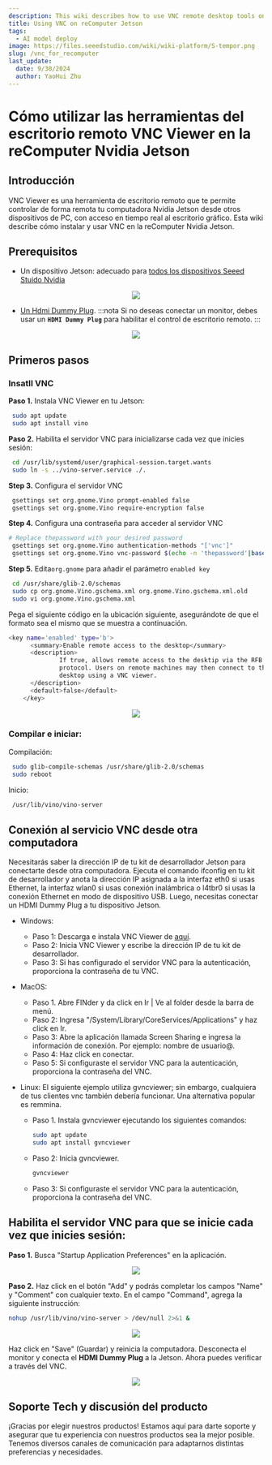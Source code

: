 ```yaml
---
description: This wiki describes how to use VNC remote desktop tools on reComputer Jetson step by step.
title: Using VNC on reComputer Jetson
tags:
  - AI model deploy
image: https://files.seeedstudio.com/wiki/wiki-platform/S-tempor.png
slug: /vnc_for_recomputer
last_update:
  date: 9/30/2024
  author: YaoHui Zhu
---
```


# Cómo utilizar las herramientas del escritorio remoto VNC Viewer en la reComputer Nvidia Jetson

## Introducción

VNC Viewer es una herramienta de escritorio remoto que te permite controlar de forma remota tu computadora Nvidia Jetson desde otros dispositivos de PC, con acceso en tiempo real al escritorio gráfico. Esta wiki describe cómo instalar y usar VNC en la reComputer Nvidia Jetson.

## Prerequisitos
-  Un dispositivo Jetson: adecuado para [todos los dispositivos Seeed Stuido Nvidia](https://www.seeedstudio.com/reComputer-J4012-p-5586.html)


<div align="center">
    <img width={700} 
     src="https://files.seeedstudio.com/wiki/reComputer-Jetson/A608/recomputerj4012.jpg" />
</div>

-  [Un Hdmi Dummy Plug](https://www.cytron.io/p-full-size-hdmi-dummy-plug-for-headless-setup). 
:::nota
Si no deseas conectar un monitor, debes usar un **`HDMI Dummy Plug`** para habilitar el control de escritorio remoto.
:::


<div align="center">
    <img width={300} 
     src="https://static.cytron.io/image/cache/catalog/products/CA-HDMI-DMP/HDMI%20USB%20(a)-800x800.png" />
</div>


## Primeros pasos
### Insatll VNC
 **Paso 1.** Instala VNC Viewer en tu Jetson:
 ```bash
  sudo apt update
  sudo apt install vino
 ```

 **Paso 2.** Habilita el servidor VNC para inicializarse cada vez que inicies sesión:
 ```bash
  cd /usr/lib/systemd/user/graphical-session.target.wants
  sudo ln -s ../vino-server.service ./.
 ```

 **Step 3.** Configura el servidor VNC
 ```bash
  gsettings set org.gnome.Vino prompt-enabled false
  gsettings set org.gnome.Vino require-encryption false
 ```

 **Step 4.** Configura una contraseña para acceder al servidor VNC
 ```bash
 # Replace thepassword with your desired password
  gsettings set org.gnome.Vino authentication-methods "['vnc']"
  gsettings set org.gnome.Vino vnc-password $(echo -n 'thepassword'|base64)
 ```

 **Step 5.** Edita`org.gnome` para añadir el parámetro `enabled key`
 ```bash
  cd /usr/share/glib-2.0/schemas
  sudo cp org.gnome.Vino.gschema.xml org.gnome.Vino.gschema.xml.old
  sudo vi org.gnome.Vino.gschema.xml 
 ```
Pega el siguiente código en la ubicación siguiente, asegurándote de que el formato sea el mismo que se muestra a continuación.

  ```bash
  <key name='enabled' type='b'>
        <summary>Enable remote access to the desktop</summary>
        <description>
                If true, allows remote access to the desktip via the RFB
                protocol. Users on remote machines may then connect to the
                desktop using a VNC viewer.
        </description>
        <default>false</default>
      </key>
  ```

<div align="center">
      <img width={700} 
      src="https://files.seeedstudio.com/wiki/reComputer/Application/vnc_for_jetson/fig1.png" />
  </div>

### Compilar e iniciar:
 Compilación:

 ```bash
  sudo glib-compile-schemas /usr/share/glib-2.0/schemas
  sudo reboot
 ```
 Inicio:

 ```bash
  /usr/lib/vino/vino-server
 ```

## Conexión al servicio VNC desde otra computadora

Necesitarás saber la dirección IP de tu kit de desarrollador Jetson para conectarte desde otra computadora. Ejecuta el comando ifconfig en tu kit de desarrollador y anota la dirección IP asignada a la interfaz eth0 si usas Ethernet, la interfaz wlan0 si usas conexión inalámbrica o l4tbr0 si usas la conexión Ethernet en modo de dispositivo USB. Luego, necesitas conectar un HDMI Dummy Plug a tu dispositivo Jetson.

- Windows:
  - Paso 1: Descarga e instala VNC Viewer de [aquí](https://www.realvnc.com/en/connect/download/viewer/).
  - Paso 2: Inicia VNC Viewer y escribe la dirección IP de tu kit de desarrollador.
  - Paso 3: Si has configurado el servidor VNC para la autenticación, proporciona la contraseña de tu VNC.

- MacOS:
  - Paso 1. Abre FINder y da click en Ir | Ve al folder desde la barra de menú.
  - Paso 2: Ingresa "/System/Library/CoreServices/Applications" y haz click en Ir.
  - Paso 3: Abre la aplicación llamada Screen Sharing e ingresa la información de conexión. Por ejemplo: nombre de usuario@.
  - Paso 4: Haz click en conectar.
  - Paso 5: Si configuraste el servidor VNC para la autenticación, proporciona la contraseña del VNC.

- Linux: El siguiente ejemplo utiliza gvncviewer; sin embargo, cualquiera de tus clientes vnc también debería funcionar. Una alternativa popular es remmina.
  - Paso 1. Instala gvncviewer ejecutando los siguientes comandos:

    ```bash
    sudo apt update
    sudo apt install gvncviewer
    ```
  - Paso 2: Inicia gvncviewer.
      ```bash
    gvncviewer 
    ```
  - Paso 3: Si configuraste el servidor VNC para la autenticación, proporciona la contraseña del VNC.

## Habilita el servidor VNC para que se inicie cada vez que inicies sesión:
**Paso 1.** Busca "Startup Application Preferences" en la aplicación.
<div align="center">
      <img width={700} 
      src="https://files.seeedstudio.com/wiki/reComputer/Application/vnc_for_jetson/fig2.png" />
  </div>

**Paso 2.** Haz click en el botón "Add" y podrás completar los campos "Name" y "Comment" con cualquier texto. En el campo "Command", agrega la siguiente instrucción:
```bash
nohup /usr/lib/vino/vino-server > /dev/null 2>&1 &
```

<div align="center">
      <img width={700} 
      src="https://files.seeedstudio.com/wiki/reComputer/Application/vnc_for_jetson/fig3.png" />
  </div>

Haz click en "Save" (Guardar) y reinicia la computadora. Desconecta el monitor y conecta el **HDMI Dummy Plug** a la Jetson. Ahora puedes verificar a través del VNC.

<div align="center">
      <img width={700} 
      src="https://files.seeedstudio.com/wiki/reComputer/Application/vnc_for_jetson/fig4.png" />
  </div>

## Soporte Tech y discusión del producto

¡Gracias por elegir nuestros productos! Estamos aquí para darte soporte y asegurar que tu experiencia con nuestros productos sea la mejor posible. Tenemos diversos canales de comunicación para adaptarnos distintas preferencias y necesidades.

<div class="button_tech_support_container">
<a href="https://forum.seeedstudio.com/" class="button_forum"></a> 
<a href="https://www.seeedstudio.com/contacts" class="button_email"></a>
</div>

<div class="button_tech_support_container">
<a href="https://discord.gg/eWkprNDMU7" class="button_discord"></a> 
<a href="https://github.com/Seeed-Studio/wiki-documents/discussions/69" class="button_discussion"></a>
</div>